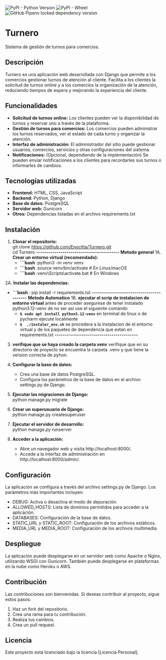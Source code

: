 ![PyPI - Python Version](https://img.shields.io/pypi/pyversions/Django)
![PyPI - Wheel](https://img.shields.io/pypi/wheel/djangorestframework?label=djangorestframework)
![GitHub Pipenv locked dependency version](https://img.shields.io/github/pipenv/locked/dependency-version/Enocitta/Turnero/django)


# **Turnero**

Sistema de gestión de turnos para comercios.

## **Descripción**

Turnero es una aplicación web desarrollada con Django que permite a los comercios gestionar turnos de atención al cliente. Facilita a los clientes la solicitud de turnos online y a los comercios la organización de la atención, reduciendo tiempos de espera y mejorando la experiencia del cliente.

## **Funcionalidades**

* **Solicitud de turnos online:** Los clientes pueden ver la disponibilidad de turnos y reservar uno a través de la plataforma.  
* **Gestión de turnos para comercios:** Los comercios pueden administrar los turnos reservados, ver el estado de cada turno y organizar la atención.  
* **Interfaz de administración:** El administrador del sitio puede gestionar usuarios, comercios, servicios y otras configuraciones del sistema.  
* **Notificaciones:** (Opcional, dependiendo de la implementación) Se pueden enviar notificaciones a los clientes para recordarles sus turnos o informarles de cambios.

## **Tecnologías utilizadas**

* **Frontend:** HTML, CSS, JavaScript  
* **Backend:** Python, Django  
* **Base de datos:** PostgreSQL  
* **Servidor web:** Gunicorn  
* **Otros:** Dependencias listadas en el archivo requirements.txt

## **Instalación**

1. **Clonar el repositorio:**  
   git clone https://github.com/Enocitta/Turnero.git  
   cd Turnero
**-----------------------------------------**
**Metodo general**
1A. **Crear un entorno virtual (recomendado):**  
   * **\`\`\`bash** :python3 \-m venv venv  
   * **\`\`\`bash** :source venv/bin/activate  \# En Linux/macOS  
   * **\`\`\`bash** :venv\\Scripts\\activate.bat \# En Windows

2A. **Instalar las dependencias:**  
  * **\`\`\`bash** : pip install \-r requirements.txt
**-----------------------------------------**
**Metodo Automatico**
1B. **ejecutar el scrip de instalacion de entorno virtual**
    antes de proceder asegurese de tener instalado python3.12-venv
    de no ser asi use el siguiente comando
    * **```$ sudo apt install python3.12-venv```** 
    en terminal de linux o de pycharm ejecute localmente
    * **```$  ./instaler_env.sh```** 
    se procedera a la instalacion de el entorno virtual y de los paquetes
    de dependencia que estan en requirements.txt
**-----------------------------------------**
3. **verifique que se haya creado la carpeta venv**
   verifique que en su directorio de proyecto se encuentra la carpeta .venv
   y que tiene la version correcta de pyhon.

4. **Configurar la base de datos:**  
   * Crea una base de datos PostgreSQL.  
   * Configura los parámetros de la base de datos en el archivo settings.py de Django.  
5. **Ejecutar las migraciones de Django:**  
   python manage.py migrate

6. **Crear un superusuario de Django:**  
   python manage.py createsuperuser

7. **Ejecutar el servidor de desarrollo:**  
   python manage.py runserver

8. **Acceder a la aplicación:**  
   * Abre un navegador web y visita http://localhost:8000/.  
   * Accede a la interfaz de administración en http://localhost:8000/admin/.

## **Configuración**

La aplicación se configura a través del archivo settings.py de Django. Los parámetros más importantes incluyen:

* DEBUG: Activa o desactiva el modo de depuración.  
* ALLOWED\_HOSTS: Lista de dominios permitidos para acceder a la aplicación.  
* DATABASES: Configuración de la base de datos.  
* STATIC\_URL y STATIC\_ROOT: Configuración de los archivos estáticos.  
* MEDIA\_URL y MEDIA\_ROOT: Configuración de los archivos multimedia.

## **Despliegue**

La aplicación puede desplegarse en un servidor web como Apache o Nginx, utilizando WSGI con Gunicorn. También puede desplegarse en plataformas en la nube como Heroku o AWS.

## **Contribución**

Las contribuciones son bienvenidas. Si deseas contribuir al proyecto, sigue estos pasos:

1. Haz un fork del repositorio.  
2. Crea una rama para tu contribución.  
3. Realiza tus cambios.  
4. Crea un pull request.

## **Licencia**

Este proyecto está licenciado bajo la licencia \[Licencia Personal\].
